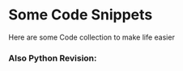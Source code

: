 # Some Code Snippets

Here are some Code collection to make life easier

### Also Python Revision:


